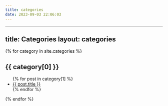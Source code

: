 ```yaml
---
title: categories
date: 2023-09-03 22:06:03
---
```


---
title: Categories
layout: categories
---

<!-- Categories List -->
{% for category in site.categories %}
  <h2 id="{{ category[0] }}">{{ category[0] }}</h2>
  <ul>
    {% for post in category[1] %}
      <li><a href="{{ url_for(post.path) }}">{{ post.title }}</a></li>
    {% endfor %}
  </ul>
{% endfor %}